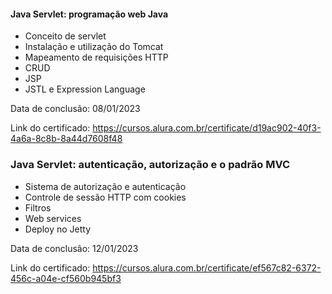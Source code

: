 #### Java Servlet: programação web Java
- Conceito de servlet
- Instalação e utilização do Tomcat
- Mapeamento de requisições HTTP
- CRUD
- JSP
- JSTL e Expression Language

Data de conclusão: 08/01/2023

Link do certificado: https://cursos.alura.com.br/certificate/d19ac902-40f3-4a6a-8c8b-8a44d7608f48

### Java Servlet: autenticação, autorização e o padrão MVC
- Sistema de autorização e autenticação
- Controle de sessão HTTP com cookies
- Filtros
- Web services
- Deploy no Jetty

Data de conclusão: 12/01/2023

Link do certificado: https://cursos.alura.com.br/certificate/ef567c82-6372-456c-a04e-cf560b945bf3
